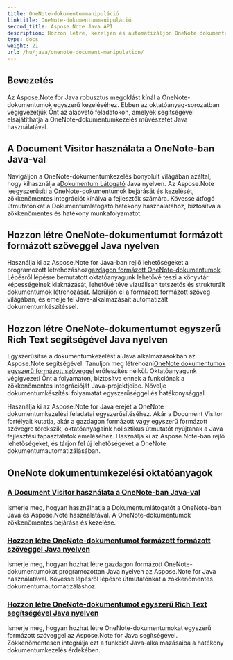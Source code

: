 ```yaml
---
title: OneNote-dokumentummanipuláció
linktitle: OneNote-dokumentummanipuláció
second_title: Aspose.Note Java API
description: Hozzon létre, kezeljen és automatizáljon OneNote dokumentumokat Java nyelven az Aspose.Note segítségével. Lépésről lépésre oktatóanyagok a Dokumentumlátogatóról, a formázott formázott szövegről és a formázott szöveg létrehozásáról.
type: docs
weight: 21
url: /hu/java/onenote-document-manipulation/
---
```


## Bevezetés

Az Aspose.Note for Java robusztus megoldást kínál a OneNote-dokumentumok egyszerű kezeléséhez. Ebben az oktatóanyag-sorozatban végigvezetjük Önt az alapvető feladatokon, amelyek segítségével elsajátíthatja a OneNote-dokumentumkezelés művészetét Java használatával.

## A Document Visitor használata a OneNote-ban Java-val
 Navigáljon a OneNote-dokumentumkezelés bonyolult világában azáltal, hogy kihasználja a[Dokumentum Látogató](./using-document-visitor/) Java nyelven. Az Aspose.Note leegyszerűsíti a OneNote-dokumentumok bejárását és kezelését, zökkenőmentes integrációt kínálva a fejlesztők számára. Kövesse átfogó útmutatónkat a Dokumentumlátogató hatékony használatához, biztosítva a zökkenőmentes és hatékony munkafolyamatot. 

## Hozzon létre OneNote-dokumentumot formázott formázott szöveggel Java nyelven
 Használja ki az Aspose.Note for Java-ban rejlő lehetőségeket a programozott létrehozáshoz[gazdagon formázott OneNote-dokumentumok](./create-onenote-document-formatted-rich-text/). Lépésről lépésre bemutatott oktatóanyagunk lehetővé teszi a könyvtár képességeinek kiaknázását, lehetővé téve vizuálisan tetszetős és strukturált dokumentumok létrehozását. Merüljön el a formázott formázott szöveg világában, és emelje fel Java-alkalmazásait automatizált dokumentumkészítéssel.

## Hozzon létre OneNote-dokumentumot egyszerű Rich Text segítségével Java nyelven
 Egyszerűsítse a dokumentumkezelést a Java alkalmazásokban az Aspose.Note segítségével. Tanuljon meg létrehozni[OneNote dokumentumok egyszerű formázott szöveggel](./create-onenote-document-simple-rich-text/) erőfeszítés nélkül. Oktatóanyagunk végigvezeti Önt a folyamaton, biztosítva ennek a funkciónak a zökkenőmentes integrációját Java-projektjeibe. Növelje dokumentumkészítési folyamatát egyszerűséggel és hatékonysággal. 

Használja ki az Aspose.Note for Java erejét a OneNote dokumentumkezelési feladatai egyszerűsítéséhez. Akár a Document Visitor fortélyait kutatja, akár a gazdagon formázott vagy egyszerű formázott szövegre törekszik, oktatóanyagaink holisztikus útmutatót nyújtanak a Java fejlesztési tapasztalatok emeléséhez. Használja ki az Aspose.Note-ban rejlő lehetőségeket, és tárjon fel új lehetőségeket a OneNote dokumentumautomatizálásában.
## OneNote dokumentumkezelési oktatóanyagok
### [A Document Visitor használata a OneNote-ban Java-val](./using-document-visitor/)
Ismerje meg, hogyan használhatja a Dokumentumlátogatót a OneNote-ban Java és Aspose.Note használatával. A OneNote-dokumentumok zökkenőmentes bejárása és kezelése.
### [Hozzon létre OneNote-dokumentumot formázott formázott szöveggel Java nyelven](./create-onenote-document-formatted-rich-text/)
Ismerje meg, hogyan hozhat létre gazdagon formázott OneNote-dokumentumokat programozottan Java nyelven az Aspose.Note for Java használatával. Kövesse lépésről lépésre útmutatónkat a zökkenőmentes dokumentumautomatizáláshoz.
### [Hozzon létre OneNote-dokumentumot egyszerű Rich Text segítségével Java nyelven](./create-onenote-document-simple-rich-text/)
Ismerje meg, hogyan hozhat létre OneNote-dokumentumokat egyszerű formázott szöveggel az Aspose.Note for Java segítségével. Zökkenőmentesen integrálja ezt a funkciót Java-alkalmazásaiba a hatékony dokumentumkezelés érdekében.